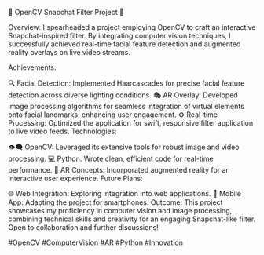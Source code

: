 🚀 OpenCV Snapchat Filter Project 📸

Overview:
I spearheaded a project employing OpenCV to craft an interactive Snapchat-inspired filter. By integrating computer vision techniques, I successfully achieved real-time facial feature detection and augmented reality overlays on live video streams.

Achievements:

🔍 Facial Detection: Implemented Haarcascades for precise facial feature detection across diverse lighting conditions.
🎭 AR Overlay: Developed image processing algorithms for seamless integration of virtual elements onto facial landmarks, enhancing user engagement.
⚙️ Real-time Processing: Optimized the application for swift, responsive filter application to live video feeds.
Technologies:

👁️‍🗨️ OpenCV: Leveraged its extensive tools for robust image and video processing.
💻 Python: Wrote clean, efficient code for real-time performance.
🚀 AR Concepts: Incorporated augmented reality for an interactive user experience.
Future Plans:

🌐 Web Integration: Exploring integration into web applications.
📲 Mobile App: Adapting the project for smartphones.
Outcome:
This project showcases my proficiency in computer vision and image processing, combining technical skills and creativity for an engaging Snapchat-like filter. Open to collaboration and further discussions!

#OpenCV #ComputerVision #AR #Python #Innovation
